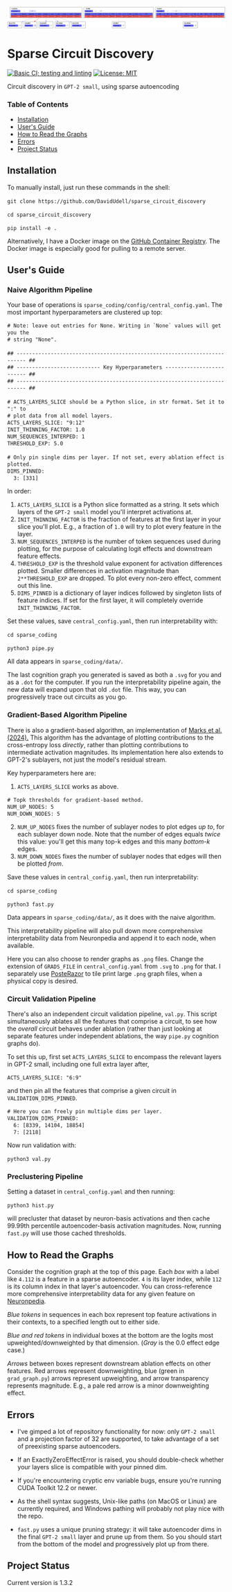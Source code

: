 ![Feature graph](header.png)

# Sparse Circuit Discovery
[![Basic CI; testing and
linting](https://github.com/DavidUdell/sparse_circuit_discovery/actions/workflows/CI.yaml/badge.svg)](https://github.com/DavidUdell/sparse_circuit_discovery/actions/workflows/CI.yaml)
[![License:
MIT](https://img.shields.io/badge/License-MIT-yellow.svg)](https://opensource.org/licenses/MIT)

Circuit discovery in `GPT-2 small`, using sparse autoencoding

### Table of Contents
- [Installation](#installation)
- [User's Guide](#users-guide)
- [How to Read the Graphs](#how-to-read-the-graphs)
- [Errors](#errors)
- [Project Status](#project-status)

## Installation
To manually install, just run these commands in the shell:

`git clone https://github.com/DavidUdell/sparse_circuit_discovery`

`cd sparse_circuit_discovery`

`pip install -e .`

Alternatively, I have a Docker image on the [GitHub Container
Registry](https://github.com/DavidUdell/sparse_circuit_discovery/pkgs/container/sparse_circuit_discovery).
The Docker image is especially good for pulling to a remote server.

## User's Guide
### Naive Algorithm Pipeline
Your base of operations is `sparse_coding/config/central_config.yaml`.
The most important hyperparameters are clustered up top:

```
# Note: leave out entries for None. Writing in `None` values will get you the
# string "None".

## ------------------------------------------------------------------------- ##
## --------------------------- Key Hyperparameters ------------------------- ##
## ------------------------------------------------------------------------- ##

# ACTS_LAYERS_SLICE should be a Python slice, in str format. Set it to ":" to
# plot data from all model layers.
ACTS_LAYERS_SLICE: "9:12"
INIT_THINNING_FACTOR: 1.0
NUM_SEQUENCES_INTERPED: 1
THRESHOLD_EXP: 5.0

# Only pin single dims per layer. If not set, every ablation effect is plotted.
DIMS_PINNED:
  3: [331]
```

In order:
1. `ACTS_LAYERS_SLICE` is a Python slice formatted as a string. It sets which
   layers of the `GPT-2 small` model you'll interpret activations at.
2. `INIT_THINNING_FACTOR` is the fraction of features at the first layer in
   your slice you'll plot. E.g., a fraction of `1.0` will try to plot every
   feature in the layer.
3. `NUM_SEQUENCES_INTERPED` is the number of token sequences used during
   plotting, for the purpose of calculating logit effects and downstream
   feature effects.
4. `THRESHOLD_EXP` is the threshold value exponent for activation differences
   plotted. Smaller differences in activation magnitude than `2**THRESHOLD_EXP`
   are dropped. To plot every non-zero effect, comment out this line.
5. `DIMS_PINNED` is a dictionary of layer indices followed by singleton lists
   of feature indices. If set for the first layer, it will completely override
   `INIT_THINNING_FACTOR`.

Set these values, save `central_config.yaml`, then run interpretability with:

`cd sparse_coding`

`python3 pipe.py`

All data appears in `sparse_coding/data/`.

The last cognition graph you generated is saved as both a `.svg` for you and as
a `.dot` for the computer. If you run the interpretability pipeline again, the
new data will expand upon that old `.dot` file. This way, you can progressively
trace out circuits as you go.

### Gradient-Based Algorithm Pipeline
There is also a gradient-based algorithm, an implementation of [Marks et al.
(2024).](https://arxiv.org/abs/2403.19647) This algorithm has the advantage of
plotting contributions to the cross-entropy loss _directly_, rather than
plotting contributions to intermediate activation magnitudes. Its
implementation here also extends to GPT-2's sublayers, not just the model's
residual stream.

Key hyperparameters here are:
1. `ACTS_LAYERS_SLICE` works as above.
```
# Topk thresholds for gradient-based method.
NUM_UP_NODES: 5
NUM_DOWN_NODES: 5
```

2. `NUM_UP_NODES` fixes the number of sublayer nodes to plot edges _up to_, for
   each sublayer down node. Note that the number of edges equals _twice_ this
   value: you'll get this many top-k edges and this many _bottom-k_ edges.
3. `NUM_DOWN_NODES` fixes the number of sublayer nodes that edges will then be
   plotted _from_.

Save these values in `central_config.yaml`, then run interpretability:

```cd sparse_coding```

```python3 fast.py```

Data appears in `sparse_coding/data/`, as it does with the naive algorithm.

This interpretability pipeline will also pull down more comprehensive
interpretability data from Neuronpedia and append it to each node, when
available.

Here you can also choose to render graphs as `.png` files. Change the extension
of `GRADS_FILE` in `central_config.yaml` from `.svg` to `.png` for that. I
separately use [PosteRazor](https://posterazor.sourceforge.io/) to tile print
large `.png` graph files, when a physical copy is desired.

### Circuit Validation Pipeline
There's also an independent circuit validation pipeline, `val.py`. This script
simultaneously ablates all the features that comprise a circuit, to see how the
_overall_ circuit behaves under ablation (rather than just looking at separate
features under independent ablations, the way `pipe.py` cognition graphs do).

To set this up, first set `ACTS_LAYERS_SLICE` to encompass the relevant layers
in GPT-2 small, including one full extra layer after,
```
ACTS_LAYERS_SLICE: "6:9"
```
and then pin all the features that comprise a given circuit in
`VALIDATION_DIMS_PINNED`.
```
# Here you can freely pin multiple dims per layer.
VALIDATION_DIMS_PINNED:
  6: [8339, 14104, 18854]
  7: [2118]
```
Now run validation with:

`python3 val.py`

### Preclustering Pipeline
Setting a dataset in `central_config.yaml` and then running:

`python3 hist.py`

will precluster that dataset by neuron-basis activations and then cache 99.99th
percentile autoencoder-basis activation magnitudes. Now, running `fast.py` will
use those cached thresholds.

## How to Read the Graphs
Consider the cognition graph at the top of this page. Each _box_ with a label
like `4.112` is a feature in a sparse autoencoder. `4` is its layer index,
while `112` is its column index in that layer's autoencoder. You can
cross-reference more comprehensive interpretability data for any given feature
on [Neuronpedia](https://www.neuronpedia.org/gpt2-small).

_Blue tokens_ in sequences in each box represent top feature activations in
their contexts, to a specified length out to either side.

_Blue and red tokens_ in individual boxes at the bottom are the logits most
upweighted/downweighted by that dimension. (_Gray_ is the 0.0 effect edge case.)

_Arrows_ between boxes represent downstream ablation effects on other features.
Red arrows represent downweighting, blue (green in `grad_graph.py`) arrows
represent upweighting, and arrow transparency represents magnitude. E.g., a
pale red arrow is a minor downweighting effect.

## Errors
- I've gimped a lot of repository functionality for now: only `GPT-2 small` and
  a projection factor of 32 are supported, to take advantage of a set of
  preexisting sparse autoencoders.

- If an ExactlyZeroEffectError is raised, you should double-check whether your
  layers slice is compatible with your pinned dim.

- If you're encountering cryptic env variable bugs, ensure you're running CUDA
  Toolkit 12.2 or newer.

- As the shell syntax suggests, Unix-like paths (on MacOS or Linux) are
  currently required, and Windows pathing will probably not play nice with the
  repo.

- `fast.py` uses a unique pruning strategy: it will take autoencoder dims in
  the final `GPT-2 small` layer and prune up from them. So you should start
  from the bottom of the model and progressively plot up from there.

## Project Status
Current version is 1.3.2